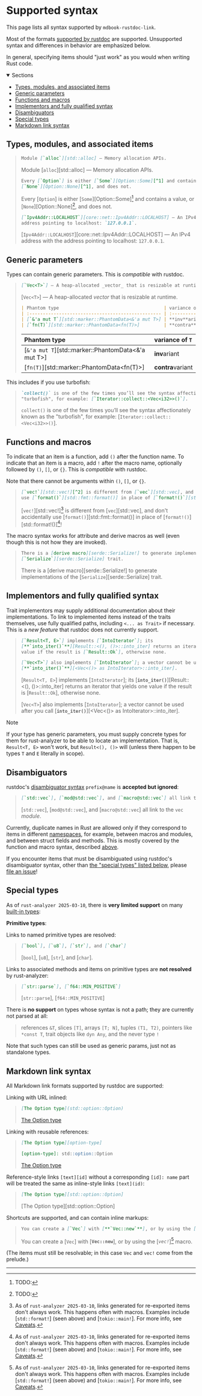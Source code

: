 # Supported syntax

This page lists all syntax supported by `mdbook-rustdoc-link`.

Most of the formats [supported by rustdoc][rustdoc-linking] are supported. Unsupported
syntax and differences in behavior are emphasized below.

[rustdoc-linking]:
  https://doc.rust-lang.org/rustdoc/write-documentation/linking-to-items-by-name.html

In general, specifying items should "just work" as you would when writing Rust code.

<details class="toc" open>
  <summary>Sections</summary>

- [Types, modules, and associated items](#types-modules-and-associated-items)
- [Generic parameters](#generic-parameters)
- [Functions and macros](#functions-and-macros)
- [Implementors and fully qualified syntax](#implementors-and-fully-qualified-syntax)
- [Disambiguators](#disambiguators)
- [Special types](#special-types)
- [Markdown link syntax](#markdown-link-syntax)

</details>

## Types, modules, and associated items

> ```md
> Module [`alloc`][std::alloc] — Memory allocation APIs.
> ```
>
> Module [`alloc`][std::alloc] — Memory allocation APIs.
>
> ```md
> Every [`Option`] is either [`Some`][Option::Some][^1] and contains a value, or
> [`None`][Option::None][^1], and does not.
> ```
>
> Every [`Option`] is either [`Some`][Option::Some][^1] and contains a value, or
> [`None`][Option::None][^1], and does not.
>
> ```md
> [`Ipv4Addr::LOCALHOST`][core::net::Ipv4Addr::LOCALHOST] — An IPv4 address with the
> address pointing to localhost: `127.0.0.1`.
> ```
>
> [`Ipv4Addr::LOCALHOST`][core::net::Ipv4Addr::LOCALHOST] — An IPv4 address with the
> address pointing to localhost: `127.0.0.1`.

## Generic parameters

Types can contain generic parameters. This is _compatible_ with rustdoc.

> ```md
> [`Vec<T>`] — A heap-allocated _vector_ that is resizable at runtime.
> ```
>
> [`Vec<T>`] — A heap-allocated _vector_ that is resizable at runtime.
>
> ```md
> | Phantom type                                       | variance of `T`   |
> | :------------------------------------------------- | :---------------- |
> | [`&'a mut T`][std::marker::PhantomData<&'a mut T>] | **inv**ariant     |
> | [`fn(T)`][std::marker::PhantomData<fn(T)>]         | **contra**variant |
> ```
>
> | Phantom type                                       | variance of `T`   |
> | :------------------------------------------------- | :---------------- |
> | [`&'a mut T`][std::marker::PhantomData<&'a mut T>] | **inv**ariant     |
> | [`fn(T)`][std::marker::PhantomData<fn(T)>]         | **contra**variant |

This includes if you use turbofish:

> ```md
> `collect()` is one of the few times you’ll see the syntax affectionately known as the
> "turbofish", for example: [`Iterator::collect::<Vec<i32>>()`].
> ```
>
> `collect()` is one of the few times you’ll see the syntax affectionately known as the
> "turbofish", for example: [`Iterator::collect::<Vec<i32>>()`].

## Functions and macros

To indicate that an item is a function, add `()` after the function name. To indicate
that an item is a macro, add `!` after the macro name, optionally followed by `()`,
`[]`, or `{}`. This is _compatible_ with rustdoc.

Note that there cannot be arguments within `()`, `[]`, or `{}`.

> ```md
> [`vec!`][std::vec!][^2] is different from [`vec`][std::vec], and don't accidentally
> use [`format()`][std::fmt::format()] in place of [`format!()`][std::format!()][^2]!
> ```
>
> [`vec!`][std::vec!][^2] is different from [`vec`][std::vec], and don't accidentally
> use [`format()`][std::fmt::format()] in place of [`format!()`][std::format!()][^2]!

The macro syntax works for attribute and derive macros as well (even though this is not
how they are invoked).

> ```md
> There is a [derive macro][serde::Serialize!] to generate implementations of the
> [`Serialize`][serde::Serialize] trait.
> ```
>
> There is a [derive macro][serde::Serialize!] to generate implementations of the
> [`Serialize`][serde::Serialize] trait.

## Implementors and fully qualified syntax

Trait implementors may supply additional documentation about their implementations. To
link to implemented items instead of the traits themselves, use fully qualified paths,
including `<... as Trait>` if necessary. This is a _new feature_ that rustdoc does not
currently support.

> ```md
> [`Result<T, E>`] implements [`IntoIterator`]; its
> [**`into_iter()`**][Result::<(), ()>::into_iter] returns an iterator that yields one
> value if the result is [`Result::Ok`], otherwise none.
>
> [`Vec<T>`] also implements [`IntoIterator`]; a vector cannot be used after you call
> [**`into_iter()`**][<Vec<()> as IntoIterator>::into_iter].
> ```
>
> [`Result<T, E>`] implements [`IntoIterator`]; its
> [**`into_iter()`**][Result::<(), ()>::into_iter] returns an iterator that yields one
> value if the result is [`Result::Ok`], otherwise none.
>
> [`Vec<T>`] also implements [`IntoIterator`]; a vector cannot be used after you call
> [**`into_iter()`**][<Vec<()> as IntoIterator>::into_iter].

> [!NOTE]
>
> If your type has generic parameters, you must supply concrete types for them for
> rust-analyzer to be able to locate an implementation. That is, `Result<T, E>` won't
> work, but `Result<(), ()>` will (unless there happen to be types `T` and `E` literally
> in scope).

## Disambiguators

rustdoc's [disambiguator syntax][disambiguator] `prefix@name` is **accepted but
ignored**:

> ```md
> [`std::vec`], [`mod@std::vec`], and [`macro@std::vec`] all link to the `vec` _module_.
> ```
>
> [`std::vec`], [`mod@std::vec`], and [`macro@std::vec`] all link to the `vec` _module_.

Currently, duplicate names in Rust are allowed only if they correspond to items in
different [namespaces], for example, between macros and modules, and between struct
fields and methods. This is mostly covered by the function and macro syntax, described
[above](#functions-and-macros).

If you encounter items that must be disambiguated using rustdoc's disambiguator syntax,
other than [the "special types" listed below](#special-types), please [file an
issue][issues]!

[disambiguator]:
  https://doc.rust-lang.org/rustdoc/write-documentation/linking-to-items-by-name.html#namespaces-and-disambiguators
[namespaces]: https://doc.rust-lang.org/reference/names/namespaces.html
[issues]: github:/issues

## Special types

As of `rust-analyzer 2025-03-10`, there is **very limited support** on many [built-in
types][rust-types]:

**Primitive types**:

Links to named primitive types are resolved:

> ```md
> [`bool`], [`u8`], [`str`], and [`char`]
> ```
>
> [`bool`], [`u8`], [`str`], and [`char`].

Links to associated methods and items on primitive types are **not resolved** by
rust-analyzer:

> ```md
> [`str::parse`], [`f64::MIN_POSITIVE`]
> ```
>
> \[`str::parse`], \[`f64::MIN_POSITIVE`]

There is **no support** on types whose syntax is not a path; they are currently not
parsed at all:

> references `&T`, slices `[T]`, arrays `[T; N]`, tuples `(T1, T2)`, pointers like
> `*const T`, trait objects like `dyn Any`, and the never type `!`

Note that such types can still be used as generic params, just not as standalone types.

[rust-types]: https://doc.rust-lang.org/reference/types.html#r-type.kinds

## Markdown link syntax

All Markdown link formats supported by rustdoc are supported:

Linking with URL inlined:

> ```md
> [The Option type](std::option::Option)
> ```
>
> [The Option type](std::option::Option)

Linking with reusable references:

> ```md
> [The Option type][option-type]
>
> [option-type]: std::option::Option
> ```
>
> [The Option type][option-type]
>
> [option-type]: std::option::Option

Reference-style links `[text][id]` without a corresponding `[id]: name` part will be
treated the same as inline-style links `[text](id)`:

> ```md
> [The Option type][std::option::Option]
> ```
>
> [The Option type][std::option::Option]

Shortcuts are supported, and can contain inline markups:

> ```md
> You can create a [`Vec`] with [**`Vec::new`**], or by using the [_`vec!`_][^2] macro.
> ```
>
> You can create a [`Vec`] with [**`Vec::new`**], or by using the [_`vec!`_][^2] macro.

(The items must still be resolvable; in this case `Vec` and `vec!` come from the
prelude.)

---

[^1]: TODO:
[^2]:
    As of `rust-analyzer 2025-03-10`, links generated for re-exported items don't always
    work. This happens often with macros. Examples include [`std::format!`] (seen above)
    and [`tokio::main!`]. For more info, see [Caveats](caveats.md#re-exported-items).
